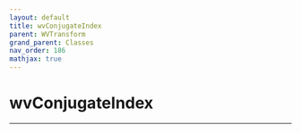 ```yaml
---
layout: default
title: wvConjugateIndex
parent: WVTransform
grand_parent: Classes
nav_order: 186
mathjax: true
---
```


#  wvConjugateIndex




---

